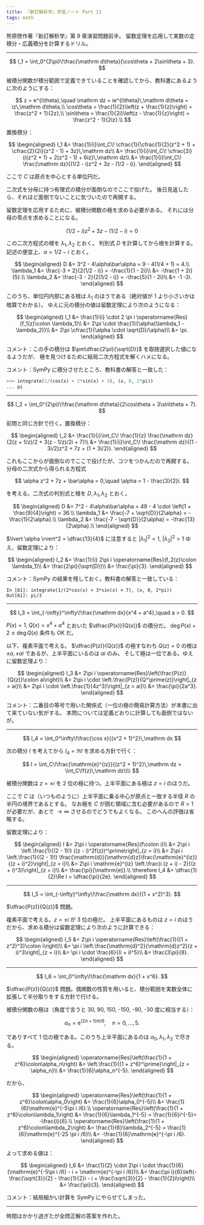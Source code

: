 ```yaml
---
title: 『新訂解析学』学習ノート Part 13
tags: math
---
```


熊原啓作著『新訂解析学』第 9 章演習問題前半。
留数定理を応用して実数の定積分・広義積分を計算するドリル。

----

$$
I_1 = \int_0^{2\pi}\!\frac{\mathrm d\theta}{\cos\theta + 2\sin\theta + 3}.
$$

被積分関数が積分範囲で定義できていることを確認してから、教科書にあるように次のようにする：

$$
z = e^{i\theta},\quad \mathrm dz = ie^{i\theta}\,\mathrm d\theta = iz\,\mathrm d\theta,\\
\cos\theta = \frac{1}{2}\left(z + \frac{1}{z}\right) = \frac{z^2 + 1}{2z},\\
\sin\theta = \frac{1}{2i}\left(z - \frac{1}{z}\right) = \frac{z^2 - 1}{2iz}.\\
$$

置換積分：

$$
\begin{aligned}
    I_1 &= \frac{1}{i}\int_C\!
             \cfrac{1}{\cfrac{1}{2}(z^2 + 1) + \cfrac{2}{2i}(z^2 - 1) + 3z}\,\mathrm dz\\
        &= \frac{1}{i}\int_C\!
             \cfrac{2i}{i(z^2 + 1) + 2(z^2 - 1) + 6iz}\,\mathrm dz\\
        &= \frac{1}{i}\int_C\!
             \frac{\mathrm dz}{(1/2 - i)z^2 + 3z - (1/2 - i)}.
\end{aligned}
$$

ここで $C$ は原点を中心とする単位円だ。

二次式を分母に持つ有理式の積分が面倒なのでここで投げた。
後日見返したら、それほど面倒でないことに気づいたので再開する。

留数定理を応用するために、被積分関数の極を求める必要がある。
それには分母の零点を求めることになる。

$$
(1/2 - i)z^2 + 3z - (1/2 - i) = 0
$$

この二次方程式の根を $\lambda_1, \lambda_2$ とおく。
判別式 $D$ を計算してから根を計算する。記述の便宜上、$\alpha = 1/2 - i$ とおく。

$$
\begin{aligned}
    D &= 3^2 - 4\alpha\bar\alpha = 9 - 4(1/4 + 1) = 4.\\
    \lambda_1 &= \frac{-3 + 2}{2(1/2 - i)} = -\frac{1}{1 - 2i}\\
    &= -\frac{1 + 2i}{5}.\\
    \lambda_2 &= \frac{-3 - 2}{2(1/2 - i)} = -\frac{5}{1 - 2i}\\
    &= -1 -2i.
\end{aligned}
$$

このうち、単位円内部にある根は $\lambda_1$ のほうである（絶対値が 1 より小さいかは暗算でわかる）。
ゆえに元の積分の値は留数定理により次のようになる：

$$
\begin{aligned}
    I_1 &= \frac{1}{i} \cdot 2 \pi i \operatorname{Res}(f_1(z)\colon \lambda_1)\\
    &= 2\pi \cdot \frac{1}{\alpha(\lambda_1 - \lambda_2)}\\
    &= 2\pi \cfrac{1}{\alpha \cdot \sqrt{D}/\alpha}\\
    &= \pi.
\end{aligned}
$$

コメント：この手の積分は $\pm\dfrac{2\pi}{\sqrt{D}}$ を取捨選択した値になるようだが、
極を見つけるために結局二次方程式を解くハメになる。

コメント：SymPy に積分させたところ、教科書の解答と一致した：

```python
>>> integrate(1/(cos(x) + 2*sin(x) + 3), (x, 0, 2*pi))
... pi
```

----

$$
I_2 = \int_0^{2\pi}\!\frac{\mathrm d\theta}{2\cos\theta + 3\sin\theta + 7}.
$$

前問と同じ方針で行く。置換積分：

$$
\begin{aligned}
    I_2 &= \frac{1}{i}\int_C\!
           \frac{1}{z} \frac{\mathrm dz}{2(z + 1/z)/2 + 3(z - 1/z)/2i + 7}\\
        &= \frac{1}{i}\int_C\!
           \frac{\mathrm dz}{(1 - 3i/2)z^2 + 7z + (1 + 3i/2)}.
\end{aligned}
$$

これもここからが面倒なのでここで投げたが、コツをつかんだので再開する。
分母の二次式から得られる方程式

$$
\alpha z^2 + 7z + \bar\alpha = 0,\quad \alpha = 1 - \frac{3}{2}i.
$$

を考える。二次式の判別式と根を $D, \lambda_1, \lambda_2$ とおく。

$$
\begin{aligned}
    D &= 7^2 - 4\alpha\bar\alpha = 49 - 4 \cdot \left(1 + \frac{9}{4}\right) = 36.\\
    \lambda_1 &= \frac{-7 + \sqrt{D}}{2\alpha} = -\frac{1}{2\alpha}.\\
    \lambda_2 &= \frac{-7 - \sqrt{D}}{2\alpha} = -\frac{13}{2\alpha}.\\
\end{aligned}
$$

$\lvert \alpha \rvert^2 = \dfrac{13}{4}$ に注意すると $\lvert \lambda_1 \rvert^2 < 1,\:\lvert \lambda_2 \rvert^2 > 1$ ゆえ、留数定理により：

$$
\begin{aligned}
    I_2 &= \frac{1}{i} 2\pi i \operatorname{Res}(f_2(z)\colon \lambda_1)\\
    &= \frac{2\pi}{\sqrt{D}}\\
    &= \frac{\pi}{3}.
\end{aligned}
$$

コメント：SymPy の結果を残しておく。教科書の解答と一致している：

```
In [61]: integrate(1/(2*cos(x) + 3*sin(x) + 7), (x, 0, 2*pi))
Out[61]: pi/3
```

----

$$
I_3 = \int_{-\infty}^\infty\!\frac{\mathrm dx}{x^4 + a^4},\quad a > 0.
$$

$P(x) = 1,\;Q(x) = x^4 + a^4$ とおいた $\dfrac{P(x)}{Q(x)}$ の積分だ。
$\deg P(x) + 2 \le \deg Q(x)$ 条件も OK だ。

以下、複素平面で考える。
$\dfrac{P(z)}{Q(z)}$ の極すなわち $Q(z) = 0$ の根は $\pm a, \pm ai$ であるが、上半平面にいるのは $ai$ のみ。
そして極は一位である。ゆえに留数定理より：

$$
\begin{aligned}
    I_3 &= 2\pi i \operatorname{Res}\left(\frac{P(z)}{Q(z)}\colon ai\right)\\
    &= 2\pi i \cdot \left.\frac{P(z)}{Q^\prime(z)}\right|_{z = ai}\\
    &= 2\pi i \cdot \left.\frac{1}{4z^3}\right|_{z = ai}\\
    &= \frac{\pi}{2a^3}.
\end{aligned}
$$

コメント：二番目の等号で用いた関係式（一位の極の簡易計算方法）が本書に出て来ていない気がする。
本問については定義どおりに計算しても面倒ではないが。

----

$$
I_4 = \int_0^\infty\!\frac{\cos x}{(x^2 + 1)^2}\,\mathrm dx
$$

次の積分 $I$ を考えてから $I_4 = \Re I$ を求める方針で行く：

$$
I = \int_C\!\frac{\mathrm{e}^{iz}}{(z^2 + 1)^2}\,\mathrm dz
= \int_C\!f(z)\,\mathrm dz\\\\
$$

被積分関数は $z= \pm i$ を 2 位の極に持つ。上半平面にある極は $z = i$ のほうだ。

ここで $C$ は（いつものように）上半平面に乗る中心が原点と一致する半径 $R$ の半円の境界であるとする。
なお極を $C$ が囲む領域に含む必要があるので $R > 1$ が必要だが、あとで $\to \infty$ させるのでどうでもよくなる。
このへんの評価は省略する。

留数定理により：

$$
\begin{aligned}
I &= 2\pi i \operatorname{Res}(f\colon i)\\
&= 2\pi i \left.\frac{1}{(2 - 1)!} ((z - i)^2f(z))^\prime\right|_{z = i}\\
&= 2\pi i \left.\frac{1}{(2 - 1)!} \frac{\mathrm{d}}{\mathrm{d}z}\frac{\mathrm{e}^{iz}}{(z + i)^2}\right|_{z = i}\\
&= 2\pi i \mathrm{e}^{iz} \left.\frac{i (z + i) - 2}{(z + i)^3}\right|_{z = i}\\
&= \frac{\pi}{\mathrm{e}}.\\
\therefore I_4 &= \dfrac{1}{2}\Re I = \dfrac{\pi}{2e}.
\end{aligned}
$$

----

$$
I_5 = \int_{-\infty}^\infty\!\frac{\mathrm dx}{(1 + x^2)^3}.
$$

$\dfrac{P(z)}{Q(z)}$ 問題。

複素平面で考える。$z = \pm i$ が 3 位の極だ。
上半平面にあるものは $z = i$ のほうだから、求める積分は留数定理により次のように計算できる：

$$
\begin{aligned}
    I_5 &= 2\pi i \operatorname{Res}\left(\frac{1}{(1 + z^2)^3}\colon i\right)\\
    &= \pi i \left.\frac{\mathrm{d}^2}{\mathrm{d}z^2}(z + i)^3\right|_{z = i}\\
    &= \pi i \cdot \frac{6}{(i + i)^5}\\
    &= \frac{3\pi}{8}.
\end{aligned}
$$

----

$$
I_6 = \int_0^\infty\!\frac{\mathrm dx}{1 + x^6}.
$$

$\dfrac{P(z)}{Q(z)}$ 問題。偶関数の性質を用いると、積分範囲を実数全体に拡張して半分取りをする方針で行ける。

被積分関数の極は（角度で言うと 30, 90, 150, -150, -90, -30 度に相当する）：

$$
\alpha_n = \mathrm{e}^{(2n + 1)\pi i/6},\quad n = 0, \dotsc, 5.
$$

でありすべて 1 位の極である。このうち上半平面にあるのは $\alpha_0, \lambda_1, \lambda_2$ で尽きる。

$$
\begin{aligned}
\operatorname{Res}\left(\frac{1}{1 + z^6}\colon\alpha_n\right)
&= \left.\frac{1}{(1 + z^6)^\prime}\right|_{z = \alpha_n}\\
&= \frac{1}{6}\alpha_n^{-5}.
\end{aligned}
$$

だから、

$$
\begin{aligned}
    \operatorname{Res}\left(\frac{1}{1 + z^6}\colon\alpha_0\right)
    &= \frac{1}{6}\alpha_0^{-5}\\
    &= \frac{1}{6}\mathrm{e}^{-5\pi i /6}.\\
    \operatorname{Res}\left(\frac{1}{1 + z^6}\colon\lambda_1\right)
    &= \frac{1}{6}\lambda_1^{-5} = \frac{1}{6}i^{-5}= -\frac{i}{6}.\\
    \operatorname{Res}\left(\frac{1}{1 + z^6}\colon\lambda_2\right)
    &= \frac{1}{6}\lambda_2^{-5}
    = \frac{1}{6}\mathrm{e}^{-25 \pi i /6}\\
    &= -\frac{1}{6}\mathrm{e}^{-\pi i /6}.
\end{aligned}
$$

よって求める値は：

$$
\begin{aligned}
I_6 &= \frac{1}{2} \cdot 2\pi i \cdot \frac{1}{6}(\mathrm{e}^{-5\pi i /6} - i + \mathrm{e}^{-\pi i /6})\\
&= \frac{\pi i}{6}\left(-\frac{\sqrt{3}}{2} - \frac{1}{2}i - i + \frac{\sqrt{3}}{2} - \frac{1}{2}i\right)\\
&= \frac{\pi}{3}.
\end{aligned}
$$

コメント：結局細かい計算を SymPy にやらせてしまった。

----

時間はかかり過ぎたが全問正解の答案を作れた。
